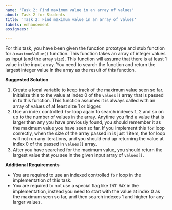 ```yaml
---
name: 'Task 2: Find maximum value in an array of values'
about: Task 2 for Students
title: 'Task 2: Find maximum value in an array of values'
labels: enhancement
assignees: ''

---
```


For this task, you have been given the function prototype and
stub function for a `maximumValue()` function.  This function
takes an array of integer values as input (and the array size).
This function will assume that there is at least 1 value in the
input array.  You need to search the function and return the
largest integer value in the array as the result of this
function.

**Suggested Solution**

1. Create a local variable to keep track of the maximum value seen so
   far.  Initialize this to the value at index 0 of the `values[]` array
   that is passed in to this function.  This function assumes it is always called
   with an array of values of at least size 1 or bigger.
2. Use an index controlled `for` loop again to search indexes 1, 2 and so on up to
   the number of values in the array.  Anytime you find a value that is larger than any
   you have previously found, you should remember it as the maximum value you have seen
   so far.  If you implement this `for` loop correctly, when the size of the array passed
   in is just 1 item, the for loop will not run any iterations, and you should end up returning
   the value at index 0 of the passed in `values[]` array.
3. After you have searched for the maximum value, you should return the largest value that you
   see in the given input array of `values[]`.


**Additional Requirements**

- You are required to use an indexed controlled `for` loop in the
  implementation of this task.
- You are required to not use a special flag like `INT_MAX` in the
  implementation, instead you need to start with the value at index
  0 as the maximum seen so far, and then search indexes 1 and higher for
  any larger values.


